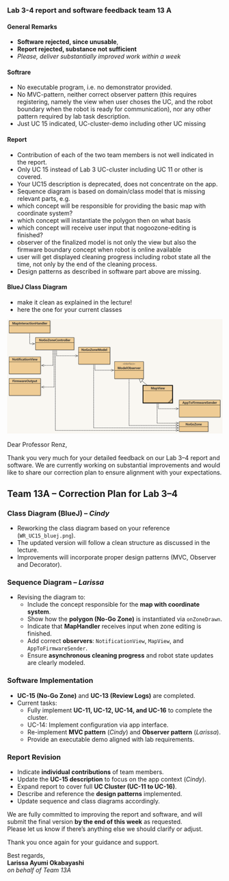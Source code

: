 ### Lab 3-4 report and software feedback team 13 A

#### General Remarks
- **Software rejected, since unusable**, 
- **Report rejected, substance not sufficient**
- *Please, deliver substantially improved work within a week*

#### Softrare
- No executable program, i.e. no demonstrator provided.
- No MVC-pattern, neither correct observer pattern (this requires registering, namely the view when user choses the UC, and the robot boundary when the robot is ready  for communication), nor any other pattern required by lab task description.
- Just UC 15 indicated, UC-cluster-demo including other UC missing

#### Report
- Contribution of each of the two team members is not well indicated in the report.
- Only UC 15 instead of Lab 3 UC-cluster including UC 11 or other is covered.
- Your UC15 description is deprecated, does not concentrate on the app.
- Sequence diagram is based on domain/class model that is missing relevant parts, e.g. 
- which concept will be responsible for providing the basic map with coordinate system? 
- which concept will instantiate the polygon then on what basis
- which concept will receive user input that nogoozone-editing is finished?
- observer of the finalized model is not only the view but also the firmware boundary concept when robot is online available
- user will get displayed cleaning progress including robot state all the time, not only by the end of the cleaning process.
- Design patterns as described in software part above are missing.

#### BlueJ Class Diagram
- make it clean as explained in the lecture!
- here the one for your current classes

![BlueJ class diagram](WR_UC15_bluej.png)


Dear Professor Renz,

Thank you very much for your detailed feedback on our Lab 3–4 report and software. We are currently working on substantial improvements and would like to share our correction plan to ensure alignment with your expectations.

## Team 13A – Correction Plan for Lab 3–4

### Class Diagram (BlueJ) – *Cindy*
- Reworking the class diagram based on your reference (`WR_UC15_bluej.png`).
- The updated version will follow a clean structure as discussed in the lecture.
- Improvements will incorporate proper design patterns (MVC, Observer and Decorator).

### Sequence Diagram – *Larissa*
- Revising the diagram to:
  - Include the concept responsible for the **map with coordinate system**.
  - Show how the **polygon (No-Go Zone)** is instantiated via `onZoneDrawn`.
  - Indicate that **MapHandler** receives input when zone editing is finished.
  - Add correct **observers**: `NotificationView`, `MapView`, and `AppToFirmwareSender`.
  - Ensure **asynchronous cleaning progress** and robot state updates are clearly modeled.

### Software Implementation
- **UC-15 (No-Go Zone)** and **UC-13 (Review Logs)** are completed.
- Current tasks:
  - Fully implement **UC-11, UC-12, UC-14, and UC-16** to complete the cluster.
  - UC-14: Implement configuration via app interface.
  - Re-implement **MVC pattern** (*Cindy*) and **Observer pattern** (*Larissa*).
  - Provide an executable demo aligned with lab requirements.

### Report Revision
- Indicate **individual contributions** of team members.
- Update the **UC-15 description** to focus on the app context (*Cindy*).
- Expand report to cover full **UC Cluster (UC-11 to UC-16)**.
- Describe and reference the **design patterns** implemented.
- Update sequence and class diagrams accordingly.

We are fully committed to improving the report and software, and will submit the final version **by the end of this week** as requested.  
Please let us know if there’s anything else we should clarify or adjust.

Thank you once again for your guidance and support.

Best regards,  
**Larissa Ayumi Okabayashi**  
*on behalf of Team 13A*